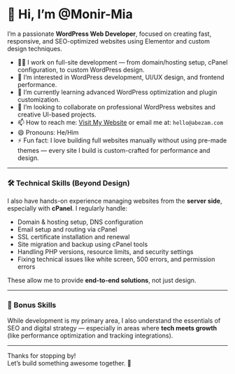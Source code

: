# 👋 Hi, I’m @Monir-Mia

I’m a passionate **WordPress Web Developer**, focused on creating fast, responsive, and SEO-optimized websites using Elementor and custom design techniques.

- 👨‍💻 I work on full-site development — from domain/hosting setup, cPanel configuration, to custom WordPress design.
- 👀 I’m interested in WordPress development, UI/UX design, and frontend performance.
- 🌱 I’m currently learning advanced WordPress optimization and plugin customization.
- 💞️ I’m looking to collaborate on professional WordPress websites and creative UI-based projects.
- 📫 How to reach me: [Visit My Website](https://abezam.com) or email me at: `hello@abezam.com`
- 😄 Pronouns: He/Him
- ⚡ Fun fact: I love building full websites manually without using pre-made themes — every site I build is custom-crafted for performance and design.

---

### 🛠 Technical Skills (Beyond Design)

I also have hands-on experience managing websites from the **server side**, especially with **cPanel**. I regularly handle:

- Domain & hosting setup, DNS configuration  
- Email setup and routing via cPanel  
- SSL certificate installation and renewal  
- Site migration and backup using cPanel tools  
- Handling PHP versions, resource limits, and security settings  
- Fixing technical issues like white screen, 500 errors, and permission errors

These allow me to provide **end-to-end solutions**, not just design.

---

### 🔎 Bonus Skills
While development is my primary area, I also understand the essentials of SEO and digital strategy — especially in areas where **tech meets growth** (like performance optimization and tracking integrations).

---

Thanks for stopping by!  
Let’s build something awesome together. 🚀

<!---
Monir-Mia/Monir-Mia is a ✨ special ✨ repository because its `README.md` (this file) appears on your GitHub profile.
You can click the Preview link to take a look at your changes.
--->
